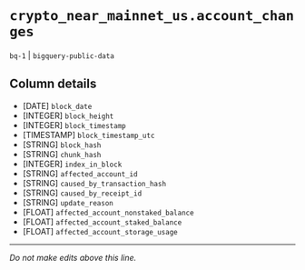 # `crypto_near_mainnet_us.account_changes`
`bq-1` | `bigquery-public-data`

## Column details
* [DATE]      `block_date`
* [INTEGER]   `block_height`
* [INTEGER]   `block_timestamp`
* [TIMESTAMP] `block_timestamp_utc`
* [STRING]    `block_hash`
* [STRING]    `chunk_hash`
* [INTEGER]   `index_in_block`
* [STRING]    `affected_account_id`
* [STRING]    `caused_by_transaction_hash`
* [STRING]    `caused_by_receipt_id`
* [STRING]    `update_reason`
* [FLOAT]     `affected_account_nonstaked_balance`
* [FLOAT]     `affected_account_staked_balance`
* [FLOAT]     `affected_account_storage_usage`

-------------------------------------------------------------------------------
*Do not make edits above this line.*
